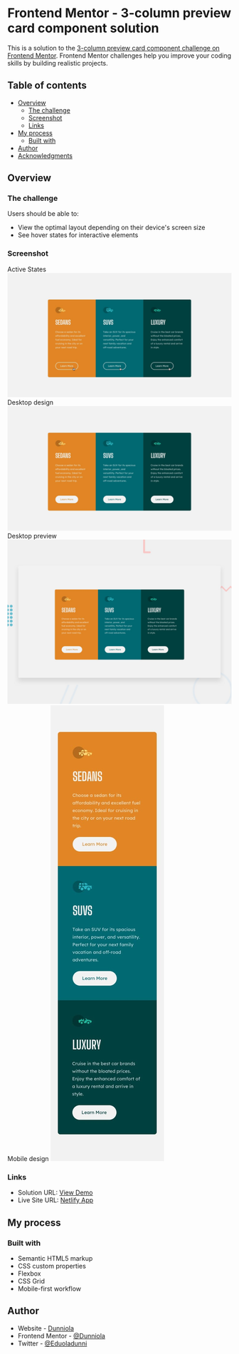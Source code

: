 # Frontend Mentor - 3-column preview card component solution

This is a solution to the [3-column preview card component challenge on Frontend Mentor](https://www.frontendmentor.io/challenges/3column-preview-card-component-pH92eAR2-). Frontend Mentor challenges help you improve your coding skills by building realistic projects. 

## Table of contents

- [Overview](#overview)
  - [The challenge](#the-challenge)
  - [Screenshot](#screenshot)
  - [Links](#links)
- [My process](#my-process)
  - [Built with](#built-with)
- [Author](#author)
- [Acknowledgments](#acknowledgments)


## Overview

### The challenge

Users should be able to:

- View the optimal layout depending on their device's screen size
- See hover states for interactive elements

### Screenshot
Active States
![](./design/active-states.jpg)
Desktop design
![](./design/desktop-design.jpg)
Desktop preview
![](./design/desktop-preview.jpg)
Mobile design
![](./design/mobile-design.jpg)

### Links

- Solution URL: [View Demo](https://github.com/Dunniola/3-column-preview-card.git)
- Live Site URL: [Netlify App](https://3-columns-preview-card-main.netlify.app/)

## My process

### Built with

- Semantic HTML5 markup
- CSS custom properties
- Flexbox
- CSS Grid
- Mobile-first workflow

## Author

- Website - [Dunniola](https://3-columns-preview-card-main.netlify.app/)
- Frontend Mentor - [@Dunniola](https://www.frontendmentor.io/profile/Dunniola)
- Twitter - [@Eduoladunni](https://www.twitter.com/Eduoladunni)

